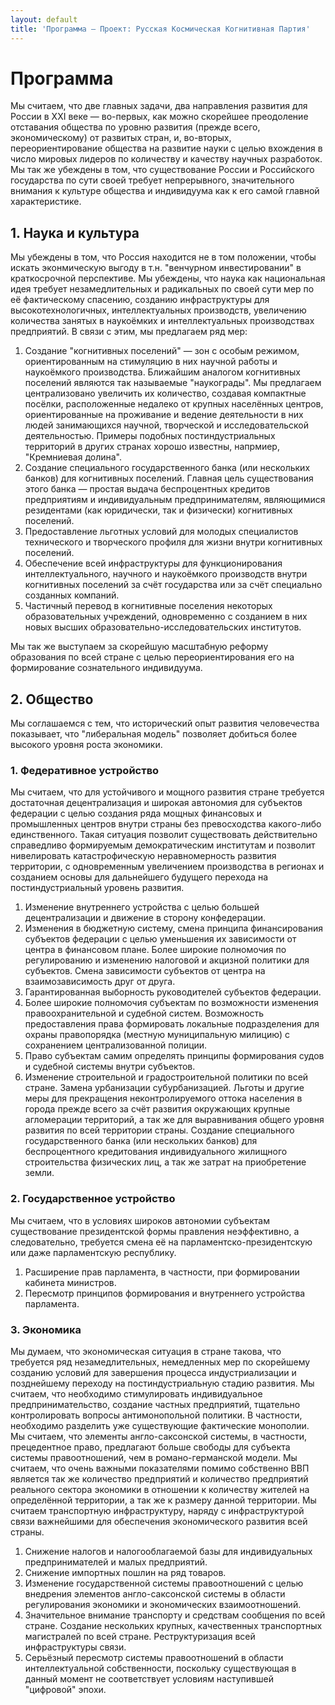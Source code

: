```yaml
---
layout: default
title: 'Программа — Проект: Русская Космическая Когнитивная Партия'
---
```


# Программа
Мы считаем, что две главных задачи, два направления развития для России в XXI веке — во-первых, как можно скорейшее преодоление отставания общества по уровню развития (прежде всего, экономическому) от развитых стран, и, во-вторых, переориентирование общества на развитие науки с целью вхождения в число мировых лидеров по количеству и качеству научных разработок. Мы так же убеждены в том, что существование России и Российского государства по сути своей требует непрерывного, значительного внимания к культуре общества и индивидуума как к его самой главной характеристике.

## 1. Наука и культура

Мы убеждены в том, что Россия находится не в том положении, чтобы искать эконмическую выгоду в т.н. "венчурном инвестировании" в краткосрочной перспективе. Мы убеждены, что наука как национальная идея требует незамедлительных и радикальных по своей сути мер по её фактическому спасению, созданию инфраструктуры для высокотехнологичных, интеллектуальных производств, увеличению количества занятых в наукоёмких и интеллектуальных производствах предприятий. В связи с этим, мы предлагаем ряд мер:

   1. Создание "когнитивных поселений" — зон с особым режимом, ориентированным на стимуляцию в них научной работы и наукоёмкого производства. Ближайшим аналогом когнитивных поселений являются так называемые "наукограды". Мы предлагаем централизовано увеличить их количество, создавая компактные посёлки, расположенные недалеко от крупных населённых центров, ориентированные на проживание и ведение деятельности в них людей занимающихся научной, творческой и исследовательской деятельностью. Примеры подобных постиндустриальных территорий в других странах хорошо известны, напрмиер, "Кремниевая долина".
   2. Создание специального государственного банка (или нескольких банков) для когнитивных поселений. Главная цель существования этого банка — простая выдача беспроцентных кредитов предприятиям и индивидуальным предпринимателям, являющимися резидентами (как юридически, так и физически) когнитивных поселений.
   3. Предоставление льготных условий для молодых специалистов технического и творческого профиля для жизни внутри когнитивных поселений.
   4. Обеспечение всей инфраструктуры для функционирования интеллектуального, научного и наукоёмкого производств внутри когнитивных поселений за счёт государства или за счёт специально созданных компаний.
   5. Частичный перевод в когнитивные поселения некоторых образовательных учреждений, одновременно с созданием в них новых высших образовательно-исследовательских институтов.

Мы так же выступаем за скорейшую масштабную реформу образования по всей стране с целью переориентирования его на формирование сознательного индивидуума.

## 2. Общество
Мы соглашаемся с тем, что исторический опыт развития человечества показывает, что "либеральная модель" позволяет добиться более высокого уровня роста экономики.

### 1. Федеративное устройство

Мы считаем, что для устойчивого и мощного развития стране требуется достаточная децентрализация и широкая автономия для субъектов федерации с целью создания ряда мощных финансовых и промышленных центров внутри страны без превосходства какого-либо единственного. Такая ситуация позволит существовать действительно справедливо формируемым демократическим институтам и позволит нивелировать катастрофическую неравномерность развития территории, с одновременным увеличением производства в регионах и созданием основы для дальнейшего будущего перехода на постиндустриальный уровень развития.

   1. Изменение внутреннего устройства с целью большей децентрализации и движение в сторону конфедерации.
   2. Изменения в бюджетную систему, смена принципа финансирования субъектов федерации с целью уменьшения их зависимости от центра в финансовом плане. Более широкие полномочия по регулированию и изменению налоговой и акцизной политики для субъектов. Смена зависимости субъектов от центра на взаимозависимость друг от друга.
   3. Гарантированная выборность руководителей субъектов федерации.
   4. Более широкие полномочия субъектам по возможности изменения правоохранительной и судебной систем. Возможность предоставления права формировать локальные подразделения для охраны правопорядка (местную муниципальную милицию) с сохранением централизованной полиции.
   5. Право субъектам самим определять принципы формирования судов и судебной системы внутри субъектов.
   6. Изменение строительной и градостроительной политики по всей стране. Замена урбанизации субурбанизацией. Льготы и другие меры для прекращения неконтролируемого оттока населения в города прежде всего за счёт развития окружающих крупные агломерации территорий, а так же для выравнивания общего уровня развития по всей территории страны. Создание специального государственного банка (или нескольких банков) для беспроцентного кредитования индивидуального жилищного строительства физических лиц, а так же затрат на приобретение земли.

### 2. Государственное устройство

Мы считаем, что в условиях широков автономии субъектам существование президентской формы правления неэффективно, а следовательно, требуется смена её на парламентско-президентскую или даже парламентскую республику.

   1. Расширение прав парламента, в частности, при формировании кабинета министров.
   2. Пересмотр принципов формирования и внутреннего устройства парламента.

### 3. Экономика
  
Мы думаем, что экономическая ситуация в стране такова, что требуется ряд незамедлительных, немедленных мер по скорейшему созданию условий для завершения процесса индустриализации и позднейшему переходу на постиндустриальную стадию развития. Мы считаем, что необходимо стимулировать индивидуальное предпринимательство, создание частных предприятий, тщательно контролировать вопросы антимонопольной политики. В частности, необходимо разделить уже существующие фактические монополии. Мы считаем, что элементы англо-саксонской системы, в частности, прецедентное право, предлагают больше свободы для субъекта системы правоотношений, чем в романо-германской модели. Мы считаем, что очень важными показателями помимо собственно ВВП является так же количество предприятий и количество предприятий реального сектора экономики в отношении к количеству жителей на определённой территории, а так же к размеру данной территории. Мы считаем транспортную инфраструктуру, наряду с инфраструктурой связи важнейшими для обеспечения экономического развития всей страны.

   1. Снижение налогов и налогооблагаемой базы для индивидуальных предпринимателей и малых предприятий.
   2. Снижение импортных пошлин на ряд товаров.
   3. Изменение государственной системы правоотношений с целью внедрения элементов англо-саксонской системы в области регулирования экономики и экономических взаимоотношений.
   4. Значительное внимание транспорту и средствам сообщения по всей стране. Создание нескольких крупных, качественных транспортных магистралей по всей стране. Реструктуризация всей инфраструктуры связи.
   5. Серьёзный пересмотр системы правоотношений в области интеллектуальной собственности, поскольку существующая в данный момент не соответствует условиям наступившей "цифровой" эпохи.